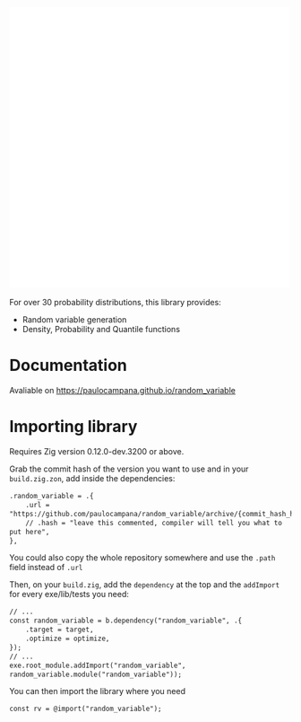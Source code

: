 ![](image.png)

For over 30 probability distributions, this library provides:

* Random variable generation
* Density, Probability and Quantile functions

# Documentation
Avaliable on <https://paulocampana.github.io/random_variable>

# Importing library
Requires Zig version 0.12.0-dev.3200 or above.

Grab the commit hash of the version you want to use and in your `build.zig.zon`, add inside the dependencies:

```zig
.random_variable = .{
    .url = "https://github.com/paulocampana/random_variable/archive/{commit_hash_here}.tar.gz",
    // .hash = "leave this commented, compiler will tell you what to put here",
},
```

You could also copy the whole repository somewhere and use the `.path` field instead of `.url`

Then, on your `build.zig`, add the `dependency` at the top and the `addImport` for every exe/lib/tests you need:

```zig
// ...
const random_variable = b.dependency("random_variable", .{
    .target = target,
    .optimize = optimize,
});
// ...
exe.root_module.addImport("random_variable", random_variable.module("random_variable"));
```

You can then import the library where you need

```zig
const rv = @import("random_variable");
```
